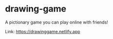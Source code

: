 # drawing-game

A pictionary game you can play online with friends!

Link: https://drawinggame.netlify.app